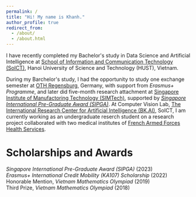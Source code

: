 ```yaml
---
permalink: /
title: "Hi! My name is Khanh."
author_profile: true
redirect_from: 
  - /about/
  - /about.html
---
```


I have recently completed my Bachelor's study in Data Science and Artificial Intelligence at [School of Information and Communication Technology (SoICT)](https://soict.hust.edu.vn/en/), Hanoi University of Science and Technology (HUST), Vietnam.

During my Barchelor's study, I had the opportunity to study one exchange semester at [OTH Regensburg](https://www.oth-regensburg.de/en/), Germany, with support from *Erasmus+ Programme*, and later did five-month research attachment at [Singapore Institute of Manufactoring Technology (SIMTech)](https://www.a-star.edu.sg/simtech), supported by [*Singapore International Pre-Graduate Award (SIPGA)*](https://www.a-star.edu.sg/Scholarships/for-undergraduate-studies/singapore-international-pre-graduate-award-sipga). At Computer Vision Lab, [The International Research Center for Artificial Intelligence (BK.AI)](bkai.ai), SoICT, I am currently working as an undergraduate reserch student on a research project collaborated with two medical institutes of [French Armed Forces Health Services](https://www.defense.gouv.fr/sante).



Scholarships and Awards
======
*Singapore International Pre-Graduate Award (SIPGA)* (2023)  
*Erasmus+ International Credit Mobility (KA107) Scholarship* (2022)  
Honorable Mention, *Vietnam Mathematics Olympiad* (2019)  
Third Prize, *Vietnam Mathematics Olympiad* (2018)

<!-- Terms:
- Undergraduate research student  

To mention: 
- Supported by Erasmus+ program.  
- SIPGA Awards.  

My research experience was on modeling and computer vision, particularly on multi-domain learning, domain adaptation, and multi-view action recognition. As a nature-lover, I am interested in graduate study on the interdisciplinary of modeling and artificial intelligence with applications on sustainability.


With a love about nature, I am interested in the interdisciplinary applications of modeling and artificial intelligence in sustainability. 

My research interest lies in the interdisciplinary of Modeling, Simulation and Artificial Intelligence, particularly in the context of sustainability and climate.  

How to write a convincing about me? -->